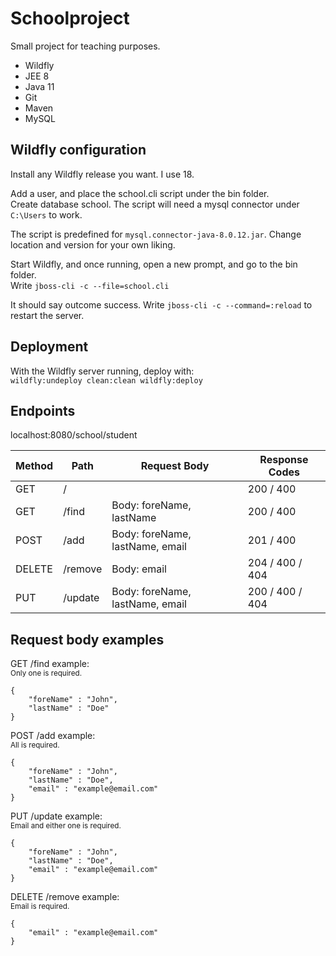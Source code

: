 # Schoolproject

Small project for teaching purposes.

* Wildfly
* JEE 8 
* Java 11
* Git
* Maven
* MySQL

## Wildfly configuration

Install any Wildfly release you want. I use 18.

Add a user, and place the school.cli script under the bin folder.<br>
Create database school. The script will need a mysql connector under `C:\Users`
to work. 

The script is predefined for `mysql.connector-java-8.0.12.jar`. Change location and version for your own liking.

Start Wildfly, and once running, open a new prompt, and go to the bin folder.<br>
Write `jboss-cli -c --file=school.cli`

It should say outcome success. Write `jboss-cli -c --command=:reload` to restart the server.

## Deployment
With the Wildfly server running, deploy with:<br> `wildfly:undeploy clean:clean wildfly:deploy`

## Endpoints
localhost:8080/school/student

|Method|Path    |Request Body                     |Response Codes  | 
|------|--------| --------------------------------|----------------|
|GET   |/       |                                 |200 / 400       |
|GET   |/find   |Body: foreName, lastName         |200 / 400       |
|POST  |/add    |Body: foreName, lastName, email  |201 / 400       |
|DELETE|/remove |Body: email                      |204 / 400 / 404 |
|PUT   |/update |Body: foreName, lastName, email  |200 / 400 / 404 |

## Request body examples
GET /find example:<br>
<sub>Only one is required.</sub>
```
{
    "foreName" : "John",
    "lastName" : "Doe"
}
```

POST /add example:<br>
<sub>All is required.</sub>
```
{
    "foreName" : "John",
    "lastName" : "Doe",
    "email" : "example@email.com"
}
```
PUT /update example:<br>
<sub>Email and either one is required.</sub>
```
{
    "foreName" : "John",
    "lastName" : "Doe",
    "email" : "example@email.com"
}
```

DELETE /remove example:<br>
<sub>Email is required.</sub>
```
{
    "email" : "example@email.com"
}
```